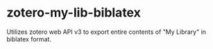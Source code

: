# zotero-my-lib-biblatex
Utilizes zotero web API v3 to export entire contents of  "My Library" in biblatex format.
